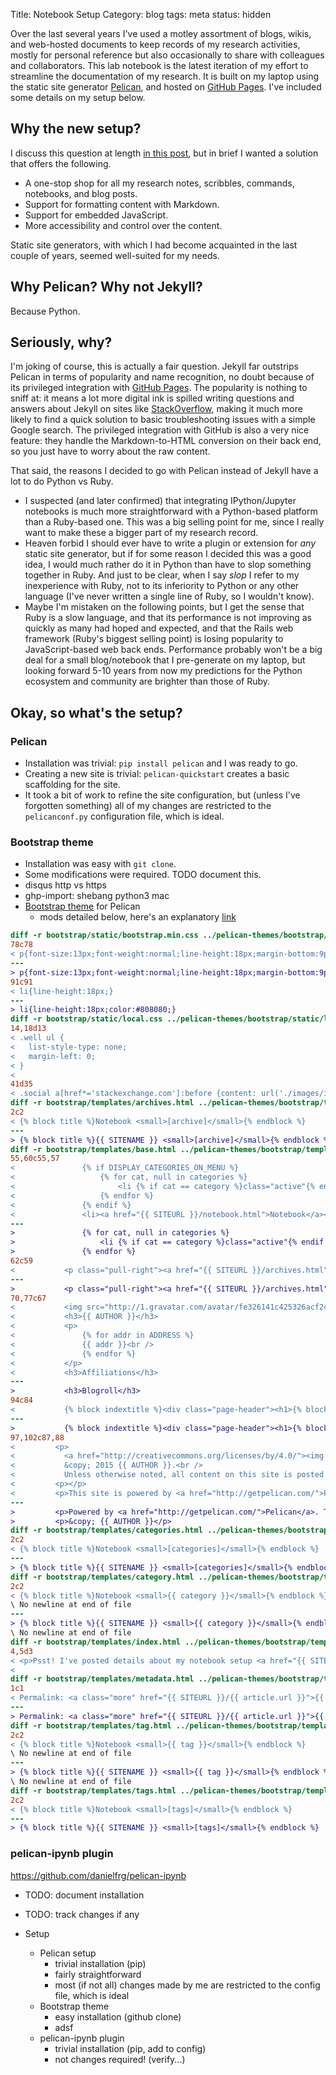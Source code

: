 Title: Notebook Setup
Category: blog
tags: meta
status: hidden

Over the last several years I've used a motley assortment of blogs, wikis, and web-hosted documents to keep records of my research activities, mostly for personal reference but also occasionally to share with colleagues and collaborators.
This lab notebook is the latest iteration of my effort to streamline the documentation of my research.
It is built on my laptop using the static site generator [Pelican][], and hosted on [GitHub Pages][].
I've included some details on my setup below.

## Why the new setup?

I discuss this question at length [in this post]({filename}/2015-11-17-setup-motivation.md), but in brief I wanted a solution that offers the following.

- A one-stop shop for all my research notes, scribbles, commands, notebooks, and blog posts.
- Support for formatting content with Markdown.
- Support for embedded JavaScript.
- More accessibility and control over the content.

Static site generators, with which I had become acquainted in the last couple of years, seemed well-suited for my needs.

## Why Pelican? Why not Jekyll?

Because Python.

## Seriously, why?

I'm joking of course, this is actually a fair question.
Jekyll far outstrips Pelican in terms of popularity and name recognition, no doubt because of its privileged integration with [GitHub Pages][].
The popularity is nothing to sniff at: it means a lot more digital ink is spilled writing questions and answers about Jekyll on sites like [StackOverflow][], making it much more likely to find a quick solution to basic troubleshooting issues with a simple Google search.
The privileged integration with GitHub is also a very nice feature: they handle the Markdown-to-HTML conversion on their back end, so you just have to worry about the raw content. 

That said, the reasons I decided to go with Pelican instead of Jekyll have a lot to do Python vs Ruby.

- I suspected (and later confirmed) that integrating IPython/Jupyter notebooks is much more straightforward with a Python-based platform than a Ruby-based one.
  This was a big selling point for me, since I really want to make these a bigger part of my research record.
- Heaven forbid I should ever have to write a plugin or extension for *any* static site generator, but if for some reason I decided this was a good idea, I would much rather do it in Python than have to slop something together in Ruby.
  And just to be clear, when I say *slop* I refer to my inexperience with Ruby, not to its inferiority to Python or any other language (I've never written a single line of Ruby, so I wouldn't know).
- Maybe I'm mistaken on the following points, but I get the sense that Ruby is a slow language, and that its performance is not improving as quickly as many had hoped and expected, and that the Rails web framework (Ruby's biggest selling point) is losing popularity to JavaScript-based web back ends.
  Performance probably won't be a big deal for a small blog/notebook that I pre-generate on my laptop, but looking forward 5-10 years from now my predictions for the Python ecosystem and community are brighter than those of Ruby.

## Okay, so what's the setup?

### Pelican

- Installation was trivial: `pip install pelican` and I was ready to go.
- Creating a new site is trivial: `pelican-quickstart` creates a basic scaffolding for the site.
- It took a bit of work to refine the site configuration, but (unless I've forgotten something) all of my changes are restricted to the `pelicanconf.py` configuration file, which is ideal.

### Bootstrap theme

- Installation was easy with `git clone`.
- Some modifications were required. TODO document this.
- disqus http vs https
- ghp-import: shebang python3 mac
- [Bootstrap theme](https://github.com/getpelican/pelican-themes) for Pelican
    - mods detailed below, here's an explanatory [link](https://github.com/getpelican/pelican/issues/816)
```diff
diff -r bootstrap/static/bootstrap.min.css ../pelican-themes/bootstrap/static/bootstrap.min.css
78c78
< p{font-size:13px;font-weight:normal;line-height:18px;margin-bottom:9px;}p small{font-size:11px;}
---
> p{font-size:13px;font-weight:normal;line-height:18px;margin-bottom:9px;}p small{font-size:11px;color:#bfbfbf;}
91c91
< li{line-height:18px;}
---
> li{line-height:18px;color:#808080;}
diff -r bootstrap/static/local.css ../pelican-themes/bootstrap/static/local.css
14,18d13
< .well ul {
< 	list-style-type: none;
< 	margin-left: 0;
< }
< 
41d35
< .social a[href*='stackexchange.com']:before {content: url('./images/icons/stackoverflow.png'); margin-right: 2px; vertical-align: -3px;}
diff -r bootstrap/templates/archives.html ../pelican-themes/bootstrap/templates/archives.html
2c2
< {% block title %}Notebook <small>[archive]</small>{% endblock %}
---
> {% block title %}{{ SITENAME }} <small>[archive]</small>{% endblock %}
diff -r bootstrap/templates/base.html ../pelican-themes/bootstrap/templates/base.html
55,60c55,57
< 				{% if DISPLAY_CATEGORIES_ON_MENU %}
< 					{% for cat, null in categories %}
< 						<li {% if cat == category %}class="active"{% endif %}><a href="{{ SITEURL }}/{{ cat.url }}">{{ cat }}</a></li>
< 					{% endfor %}
< 				{% endif %}
< 				<li><a href="{{ SITEURL }}/notebook.html">Notebook</a></li>
---
> 				{% for cat, null in categories %}
> 					<li {% if cat == category %}class="active"{% endif %}><a href="{{ SITEURL }}/{{ cat.url }}">{{ cat }}</a></li>
> 				{% endfor %}
62c59
< 			<p class="pull-right"><a href="{{ SITEURL }}/archives.html">[archives]</a> <a href="{{ SITEURL }}/categories.html">[categories]</a> <a href="{{ SITEURL }}/tags.html">[tags]</a></p>
---
> 			<p class="pull-right"><a href="{{ SITEURL }}/archives.html">[archives]</a> <a href="{{ SITEURL }}/tags.html">[tags]</a></p>
70,77c67
< 			<img src="http://1.gravatar.com/avatar/fe326141c425326acf247aef9c475c03?size=180" alt="Daniel Standage" />
< 			<h3>{{ AUTHOR }}</h3>
< 			<p>
< 				{% for addr in ADDRESS %}
< 				{{ addr }}<br />
< 				{% endfor %}
< 			</p>
< 			<h3>Affiliations</h3>
---
> 			<h3>Blogroll</h3>
94c84
< 			{% block indextitle %}<div class="page-header"><h1>{% block title %} Notebook {% endblock %}</h1></div>{% endblock %}
---
> 			{% block indextitle %}<div class="page-header"><h1>{% block title %} {{ self.windowtitle() }} {% endblock %}</h1></div>{% endblock %}
97,102c87,88
< 		  <p>
< 			<a href="http://creativecommons.org/licenses/by/4.0/"><img src="{{ SITEURL }}/images/cc-by-88x31.png" alt="CC BY 4.0" /></a><br />
< 		    &copy; 2015 {{ AUTHOR }}.<br />
< 			Unless otherwise noted, all content on this site is posted under a <a href="http://creativecommons.org/licenses/by/4.0/">CC BY license</a>.</p>
< 		  <p></p>
< 		  <p>This site is powered by <a href="http://getpelican.com/">Pelican</a>, its theme based on <a href="http://twitter.github.com/bootstrap/">Twitter Bootstrap</a>.</p>
---
> 		  <p>Powered by <a href="http://getpelican.com/">Pelican</a>. Theme based on <a href="http://twitter.github.com/bootstrap/">Twitter Bootstrap</a>.</p>
> 		  <p>&copy; {{ AUTHOR }}</p>
diff -r bootstrap/templates/categories.html ../pelican-themes/bootstrap/templates/categories.html
2c2
< {% block title %}Notebook <small>[categories]</small>{% endblock %}
---
> {% block title %}{{ SITENAME }} <small>[categories]</small>{% endblock %}
diff -r bootstrap/templates/category.html ../pelican-themes/bootstrap/templates/category.html
2c2
< {% block title %}Notebook <small>{{ category }}</small>{% endblock %}
\ No newline at end of file
---
> {% block title %}{{ SITENAME }} <small>{{ category }}</small>{% endblock %}
\ No newline at end of file
diff -r bootstrap/templates/index.html ../pelican-themes/bootstrap/templates/index.html
4,5d3
< <p>Psst! I've posted details about my notebook setup <a href="{{ SITEURL }}/pages/setup.html">here</a>.</p>
< 
diff -r bootstrap/templates/metadata.html ../pelican-themes/bootstrap/templates/metadata.html
1c1
< Permalink: <a class="more" href="{{ SITEURL }}/{{ article.url }}">{{ article.locale_date }}</a>
---
> Permalink: <a class="more" href="{{ SITEURL }}/{{ article.url }}">{{ article.date }}</a>
diff -r bootstrap/templates/tag.html ../pelican-themes/bootstrap/templates/tag.html
2c2
< {% block title %}Notebook <small>{{ tag }}</small>{% endblock %}
\ No newline at end of file
---
> {% block title %}{{ SITENAME }} <small>{{ tag }}</small>{% endblock %}
\ No newline at end of file
diff -r bootstrap/templates/tags.html ../pelican-themes/bootstrap/templates/tags.html
2c2
< {% block title %}Notebook <small>[tags]</small>{% endblock %}
---
> {% block title %}{{ SITENAME }} <small>[tags]</small>{% endblock %}
```

### pelican-ipynb plugin

https://github.com/danielfrg/pelican-ipynb

- TODO: document installation
- TODO: track changes if any

- Setup
    - Pelican setup
        - trivial installation (pip)
        - fairly straightforward
        - most (if not all) changes made by me are restricted to the config file, which is ideal
    - Bootstrap theme
        - easy installation (github clone)
        - adsf
    - pelican-ipynb plugin
        - trivial installation (pip, add to config)
        - not changes required! (verify...)


[Pelican]: http://blog.getpelican.com/
[GitHub Pages]: http://pages.github.com
[StackOverflow]: http://stackoverflow.com
